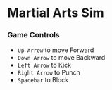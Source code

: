 # Martial Arts Sim

### Game Controls

- `Up Arrow` to move Forward
- `Down Arrow` to move Backward
- `Left Arrow` to Kick
- `Right Arrow` to Punch
- `Spacebar` to Block
